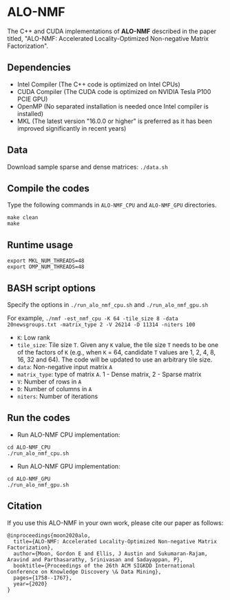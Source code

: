 # ALO-NMF

The C++ and CUDA implementations of **ALO-NMF** described in the paper titled, "ALO-NMF: Accelerated Locality-Optimized Non-negative Matrix Factorization".

## Dependencies
- Intel Compiler (The C++ code is optimized on Intel CPUs)
- CUDA Compiler (The CUDA code is optimized on NVIDIA Tesla P100 PCIE GPU)
- OpenMP (No separated installation is needed once Intel compiler is installed)
- MKL (The latest version "16.0.0 or higher" is preferred as it has been improved significantly in recent years)
  
## Data
Download sample sparse and dense matrices: `./data.sh`

## Compile the codes
Type the following commands in `ALO-NMF_CPU` and `ALO-NMF_GPU` directories.
```
make clean
make 
```

## Runtime usage
```
export MKL_NUM_THREADS=48
export OMP_NUM_THREADS=48
```

## BASH script options
Specify the options in `./run_alo_nmf_cpu.sh` and `./run_alo_nmf_gpu.sh`

For example, `./nmf -est_nmf_cpu -K 64 -tile_size 8 -data 20newsgroups.txt -matrix_type 2 -V 26214 -D 11314 -niters 100`

- `K`: Low rank
- `tile_size`: Tile size `T`. Given any `K` value, the tile size `T` needs to be one of the factors of `K` (e.g., when `K` = 64, candidate `T` values are 1, 2, 4, 8, 16, 32 and 64). The code will be updated to use an arbitrary tile size.
- `data`: Non-negative input matrix `A`
- `matrix_type`: type of matrix `A`. 1 - Dense matrix, 2 - Sparse matrix
- `V`: Number of rows in `A`
- `D`: Number of columns in `A`
- `niters`: Number of iterations

## Run the codes
  + Run ALO-NMF CPU implementation:
  ```
  cd ALO-NMF_CPU
  ./run_alo_nmf_cpu.sh
  ```
  + Run ALO-NMF GPU implementation:
  ```
  cd ALO-NMF_GPU
  ./run_alo_nmf_gpu.sh
  ```
  
## Citation
If you use this ALO-NMF in your own work, please cite our paper as follows:
```
@inproceedings{moon2020alo,
  title={ALO-NMF: Accelerated Locality-Optimized Non-negative Matrix Factorization},
  author={Moon, Gordon E and Ellis, J Austin and Sukumaran-Rajam, Aravind and Parthasarathy, Srinivasan and Sadayappan, P},
  booktitle={Proceedings of the 26th ACM SIGKDD International Conference on Knowledge Discovery \& Data Mining},
  pages={1758--1767},
  year={2020}
}
```
